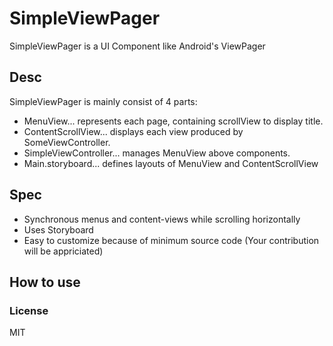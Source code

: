 # SimpleViewPager

SimpleViewPager is a UI Component like Android's ViewPager

## Desc
SimpleViewPager is mainly consist of 4 parts:
- MenuView... represents each page, containing scrollView to display title.
- ContentScrollView... displays each view produced by SomeViewController.
- SimpleViewController... manages MenuView above components.
- Main.storyboard... defines layouts of MenuView and ContentScrollView

## Spec
- Synchronous menus and content-views while scrolling horizontally
- Uses Storyboard
- Easy to customize because of minimum source code (Your contribution will be appriciated)

## How to use

### License
MIT
